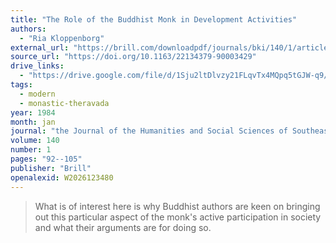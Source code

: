 ```yaml
---
title: "The Role of the Buddhist Monk in Development Activities"
authors:
  - "Ria Kloppenborg"
external_url: "https://brill.com/downloadpdf/journals/bki/140/1/article-p92_5.pdf"
source_url: "https://doi.org/10.1163/22134379-90003429"
drive_links:
  - "https://drive.google.com/file/d/1Sju2ltDlvzy21FLqvTx4MQpq5tGJW-q9/view?usp=drivesdk"
tags:
  - modern
  - monastic-theravada
year: 1984
month: jan
journal: "the Journal of the Humanities and Social Sciences of Southeast Asia"
volume: 140
number: 1
pages: "92--105"
publisher: "Brill"
openalexid: W2026123480
---
```


> What is of interest here is why Buddhist authors are keen on bringing out this particular aspect of the monk's active participation in society and what their arguments are for doing so.
